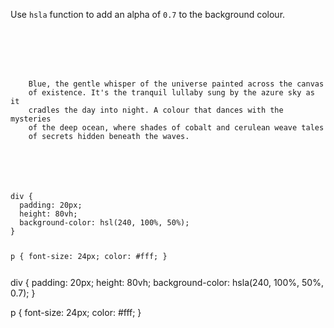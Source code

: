 Use `hsla` function to add an alpha of `0.7` to the background colour.

<codeblock language="css" type="exercise" testMode="fixedInput">
<code>
<panel language="html">
<div>
  <p>
    Blue, the gentle whisper of the universe painted across the canvas
    of existence. It's the tranquil lullaby sung by the azure sky as it
    cradles the day into night. A colour that dances with the mysteries
    of the deep ocean, where shades of cobalt and cerulean weave tales
    of secrets hidden beneath the waves.
  </p>
</div>
</panel>
<panel language="css">
div {
  padding: 20px;
  height: 80vh;
  background-color: hsl(240, 100%, 50%);
}

p {
  font-size: 24px;
  color: #fff;
}
</panel>

</code>
<solution>
div {
  padding: 20px;
  height: 80vh;
  background-color: hsla(240, 100%, 50%, 0.7);
}

p {
  font-size: 24px;
  color: #fff;
}
</solution>
</codeblock>
